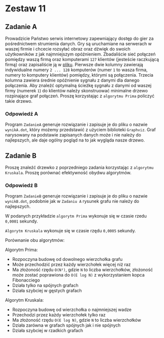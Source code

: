 # Zestaw 11

## Zadanie A

Prowadzicie Państwo serwis internetowy zapewniający dostęp do gier za pośrednictwem strumienia danych. Gry są uruchamiane na serwerach w waszej firmie i chcecie rozsyłać obraz oraz dźwięk do swoich użytkowników z jak najmniejszym opóźnieniem. Zbadaliście sieć połączeń pomiędzy waszą firmą oraz komputerami `127` klientów (jesteście raczkującą firmą) oraz zapisaliście ją w [pliku](randgraph). Pierwsze dwie kolumny zawierają indywidualne numery `2 ... 128` komputerów (numer `1` to wasza firma, numery to komputery klientów) pomiędzy, którymi są połączenia. Trzecia kolumna zawiera średnie opóźnienie sygnału z danymi dla danego połączenia. Aby znaleźć optymalną ścieżkę sygnału z danymi od waszej firmy (numerek `1`) do klientów należy skonstruować minimalne drzewo rozpinające graf połączeń. Proszę korzystając z `algorytmu Prima` policzyć takie drzewo.

### Odpowiedź A

Program `ZadanieA` generuje rozwiązanie i zapisuje je do pliku o nazwie `wynikA.dot`, który możemy przedstawić z użyciem biblioteki `Graphviz`. Graf narysowany na podstawie zapisanych danych może i nie należy do najlepszych, ale daje ogólny pogląd na to jak wygląda nasze drzewo.



## Zadanie B

Proszę znaleźć drzewko z poprzedniego zadania korzystając z `algorytmu Kruskala`. Proszę porównać efektywność obydwu algorytmów.

### Odpowiedź B

Program `ZadanieB` generuje rozwiązanie i zapisuje je do pliku o nazwie `wynikB.dot`, podobnie jak w `Zadaniu A` rysunek grafu nie należy do najlepszych.



W podanych przykładzie `algorytm Prima` wykonuje się w czasie rzedu `0,0001` sekundy.

`Algorytm Kruskala` wykonuje się w czasie rzędu `0,0005` sekundy.

Porównanie obu algorytmów:

Algorytm Prima:

- Rozpoczyna budowę od dowolnego wierzchołka grafu
- Może przechodzić przez każdy wierzchołek więcej niż raz
- Ma złożoność rzędu `O(N²)`, gdzie `N` to liczba wierzchołków, złożoność może zostać poprawiona do `O(E log N)` z wykorzystaniem kopca Fibonacciego
- Działa tylko na spójnych grafach
- Działa szybciej w gęstych grafach

Algorytm Kruskala:

- Rozpoczyna budowę od wierzchołka o najmniejszej wadze
- Przechodzi przez każdy wierzchołek tylko raz
- Ma złożoność rzędu `O(E log N)`, gdzie `N` to liczba wierzchołków
- Działa zarówna w grafach spójnych jak i nie spójnych
- Działa szybciej w rzadkich grafach
